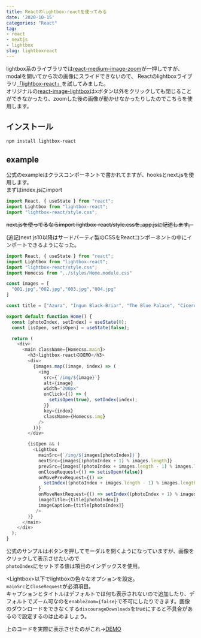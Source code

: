 ```yaml
---
title: Reactのlightbox-reactを使ってみる
date: '2020-10-15'
categories: "React"
tag:
- react
- nextjs
- lightbox
slug: lightboxreact
---
```


lightbox系のライブラリでは[react-medium-image-zoom](https://github.com/rpearce/image-zoom)が一押しですが、modalを開いてから次の画像にスライドできないので、
Reactのlightboxライブラリ[「lightbox-react」](https://github.com/treyhuffine/lightbox-react)を試してみました。  
オリジナルの[react-image-lightbox](https://github.com/frontend-collective/react-image-lightbox)はxボタン以外をクリックしても閉じることができなかったり、zoomした後の画像が動かせなかったりしたのでこちらを使用します。

## インストール

```txt
npm install lightbox-react
```

## example

公式のexampleはクラスコンポーネントで書かれてますが、hooksとnext.jsを使用します。  
まずはindex.jsにimport

```js
import React, { useState } from "react";
import Lightbox from "lightbox-react";
import "lightbox-react/style.css";
```

~~next.jsを使ってるならimport lightbox-react/style.cssを_app.jsに記述します。~~

(追記)next.js10以降はサードパーティ製のCSSをReactコンポーネントの中にインポートできるようになった。

```js
import React, { useState } from "react";
import Lightbox from "lightbox-react";
import "lightbox-react/style.css";
import Homecss from "../styles/Home.module.css"

const images = [
  "001.jpg","002.jpg","003.jpg","004.jpg"
]

const title = ["Azura", "Ingun Black-Briar", "The Blue Palace", "Cicero"];

export default function Home() {
  const [photoIndex, setIndex] = useState(0);
  const [isOpen, setisOpen] = useState(false);

  return (
    <div>
      <main className={Homecss.main}>
        <h3>lightbox-reactのDEMO</h3>
        <div>
          {images.map((image, index) => (
            <img
              src={`/img/${image}`}
              alt={image}
              width="200px"
              onClick={() => {
                setisOpen(true), setIndex(index);
              }}
              key={index}
              className={Homecss.img}
            />
          ))}
        </div>

        {isOpen && (
          <Lightbox
            mainSrc={`/img/${images[photoIndex]}`}
            nextSrc={images[(photoIndex + 1) % images.length]}
            prevSrc={images[(photoIndex + images.length - 1) % images.length]}
            onCloseRequest={() => setisOpen(false)}
            onMovePrevRequest={() =>
              setIndex((photoIndex + images.length - 1) % images.length)
            }
            onMoveNextRequest={() => setIndex((photoIndex + 1) % images.length)}
            imageTitle={title[photoIndex]}
            imageCaption={title[photoIndex]}
           />
        )}
      </main>
    </div>
  );
}
```

公式のサンプルはボタンを押してモーダルを開くようになっていますが、画像をクリックして表示させたいので  
`photoIndex`にセットする値は項目のインデックスを使用。

\<Lightbox>以下でlightboxの色々なオプションを設定。  
`mainSrc`と`CloseRequest`が必須項目。  
キャプションとタイトルはデフォルトでは何も表示されないので追加したり、デフォルトでズーム可なのを`enableZoom={false}`で不可にしたりできます。画像のダウンロードをできなくする`discourageDownloads`をtrueにすると不具合があるので設定するのは止めましょう。  

上のコードを実際に表示させたのがこれ→[DEMO](https://cocky-rosalind-bc79b3.netlify.app/)